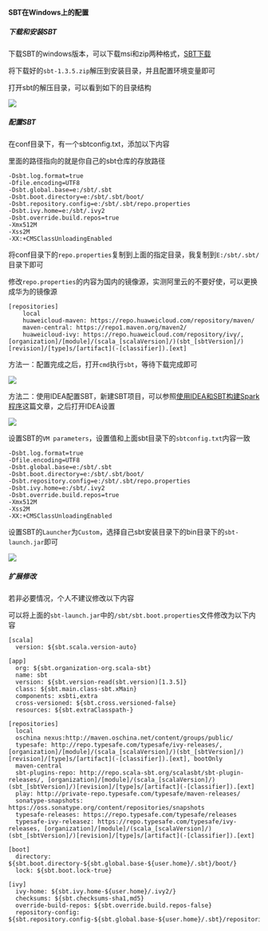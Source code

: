 #### SBT在Windows上的配置

##### 下载和安装SBT

下载SBT的windows版本，可以下载msi和zip两种格式，[SBT下载](https://www.scala-sbt.org/download.html)

将下载好的`sbt-1.3.5.zip`解压到安装目录，并且配置环境变量即可

打开sbt的解压目录，可以看到如下的目录结构

![](http://typora-image.test.upcdn.net/images/20200517144220.jpg)

##### 配置SBT

在conf目录下，有一个sbtconfig.txt，添加以下内容

里面的路径指向的就是你自己的sbt仓库的存放路径

```
-Dsbt.log.format=true
-Dfile.encoding=UTF8
-Dsbt.global.base=e:/sbt/.sbt
-Dsbt.boot.directory=e:/sbt/.sbt/boot/
-Dsbt.repository.config=e:/sbt/.sbt/repo.properties
-Dsbt.ivy.home=e:/sbt/.ivy2
-Dsbt.override.build.repos=true
-Xmx512M
-Xss2M
-XX:+CMSClassUnloadingEnabled
```

将conf目录下的`repo.properties`复制到上面的指定目录，我复制到`E:/sbt/.sbt/`目录下即可

修改`repo.properties`的内容为国内的镜像源，实测阿里云的不要好使，可以更换成华为的镜像源

```properties
[repositories]
  	local
	huaweicloud-maven: https://repo.huaweicloud.com/repository/maven/
  	maven-central: https://repo1.maven.org/maven2/
  	huaweicloud-ivy: https://repo.huaweicloud.com/repository/ivy/, [organization]/[module]/(scala_[scalaVersion]/)(sbt_[sbtVersion]/)[revision]/[type]s/[artifact](-[classifier]).[ext]
```

方法一：配置完成之后，打开`cmd`执行`sbt`，等待下载完成即可

![](http://typora-image.test.upcdn.net/images/20200517144221.jpg)

方法二：使用IDEA配置SBT，新建SBT项目，可以参照[使用IDEA和SBT构建Spark程序](https://www.yangqi199808.site/使用IDEA和SBT构建Spark程序/)这篇文章，之后打开IDEA设置

![](http://typora-image.test.upcdn.net/images/20200517144222.jpg)

设置SBT的`VM parameters`，设置值和上面sbt目录下的`sbtconfig.txt`内容一致

```
-Dsbt.log.format=true
-Dfile.encoding=UTF8
-Dsbt.global.base=e:/sbt/.sbt
-Dsbt.boot.directory=e:/sbt/.sbt/boot/
-Dsbt.repository.config=e:/sbt/.sbt/repo.properties
-Dsbt.ivy.home=e:/sbt/.ivy2
-Dsbt.override.build.repos=true
-Xmx512M
-Xss2M
-XX:+CMSClassUnloadingEnabled
```

设置SBT的`Launcher`为`Custom`，选择自己sbt安装目录下的bin目录下的`sbt-launch.jar`即可

![](http://typora-image.test.upcdn.net/images/20200517144223.jpg)

##### 扩展修改

若非必要情况，个人不建议修改以下内容

可以将上面的`sbt-launch.jar`中的`/sbt/sbt.boot.properties`文件修改为以下内容

```properties
[scala]
  version: ${sbt.scala.version-auto}

[app]
  org: ${sbt.organization-org.scala-sbt}
  name: sbt
  version: ${sbt.version-read(sbt.version)[1.3.5]}
  class: ${sbt.main.class-sbt.xMain}
  components: xsbti,extra
  cross-versioned: ${sbt.cross.versioned-false}
  resources: ${sbt.extraClasspath-}

[repositories]
  local
  oschina nexus:http://maven.oschina.net/content/groups/public/
  typesafe: http://repo.typesafe.com/typesafe/ivy-releases/, [organization]/[module]/(scala_[scalaVersion]/)(sbt_[sbtVersion]/)[revision]/[type]s/[artifact](-[classifier]).[ext], bootOnly
  maven-central
  sbt-plugins-repo: http://repo.scala-sbt.org/scalasbt/sbt-plugin-releases/, [organization]/[module]/(scala_[scalaVersion]/)(sbt_[sbtVersion]/)[revision]/[type]s/[artifact](-[classifier]).[ext]
  play: http://private-repo.typesafe.com/typesafe/maven-releases/
  sonatype-snapshots: https://oss.sonatype.org/content/repositories/snapshots
  typesafe-releases: https://repo.typesafe.com/typesafe/releases
  typesafe-ivy-releasez: https://repo.typesafe.com/typesafe/ivy-releases, [organization]/[module]/(scala_[scalaVersion]/)(sbt_[sbtVersion]/)[revision]/[type]s/[artifact](-[classifier]).[ext]

[boot]
  directory: ${sbt.boot.directory-${sbt.global.base-${user.home}/.sbt}/boot/}
  lock: ${sbt.boot.lock-true}

[ivy]
  ivy-home: ${sbt.ivy.home-${user.home}/.ivy2/}
  checksums: ${sbt.checksums-sha1,md5}
  override-build-repos: ${sbt.override.build.repos-false}
  repository-config: ${sbt.repository.config-${sbt.global.base-${user.home}/.sbt}/repositories}
```

